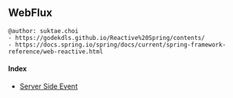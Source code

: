 ## WebFlux

```
@author: suktae.choi
- https://godekdls.github.io/Reactive%20Spring/contents/
- https://docs.spring.io/spring/docs/current/spring-framework-reference/web-reactive.html
```

#### Index

- [Server Side Event](sse)

